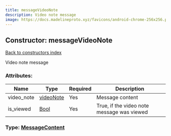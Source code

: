 ```yaml
---
title: messageVideoNote
description: Video note message
image: https://docs.madelineproto.xyz/favicons/android-chrome-256x256.png
---
```

## Constructor: messageVideoNote  
[Back to constructors index](index.md)



Video note message

### Attributes:

| Name     |    Type       | Required | Description |
|----------|---------------|----------|-------------|
|video\_note|[videoNote](../constructors/videoNote.md) | Yes|Message content|
|is\_viewed|[Bool](../types/Bool.md) | Yes|True, if the video note message was viewed|



### Type: [MessageContent](../types/MessageContent.md)


